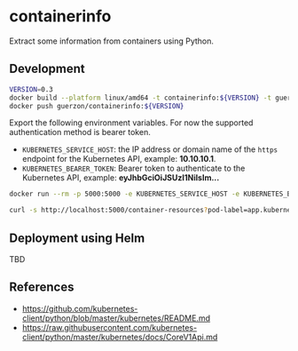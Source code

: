 
# containerinfo

Extract some information from containers using Python.

## Development

```bash
VERSION=0.3
docker build --platform linux/amd64 -t containerinfo:${VERSION} -t guerzon/containerinfo:${VERSION} .
docker push guerzon/containerinfo:${VERSION}
```

Export the following environment variables. For now the supported authentication method is bearer token.

- `KUBERNETES_SERVICE_HOST`: the IP address or domain name of the `https` endpoint for the Kubernetes API, example: **10.10.10.1**.
- `KUBERNETES_BEARER_TOKEN`: Bearer token to authenticate to the Kubernetes API, example: **eyJhbGciOiJSUzI1NiIsIm...**

```bash
docker run --rm -p 5000:5000 -e KUBERNETES_SERVICE_HOST -e KUBERNETES_BEARER_TOKEN --name containerinfo guerzon/containerinfo:${VERSION}

curl -s http://localhost:5000/container-resources?pod-label=app.kubernetes.io/component=jenkins-master
```

## Deployment using Helm

TBD

## References

- <https://github.com/kubernetes-client/python/blob/master/kubernetes/README.md>
- <https://raw.githubusercontent.com/kubernetes-client/python/master/kubernetes/docs/CoreV1Api.md>
